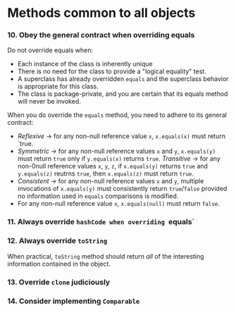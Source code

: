 # Methods common to all objects

### 10. Obey the general contract when overriding equals

Do not override equals when:
* Each instance of the class is inherently unique
* There is no need for the class to provide a "logical equality" test.
* A superclass has already overridden `equals` and the superclass behavior is appropriate for this class.
* The class is package-private, and you are certain that its equals method will never be invoked.

When you do override the `equals` method, you need to adhere to its general contract:
* *Reflexive* -> for any non-null reference value `x`, `x.equals(x)` must return `true.
* *Symmetric* -> for any non-null reference values `x` and `y`, `x.equals(y)` must return `true` only if `y.equals(x)` returns `true`.
*Transitive* -> for any non-0null reference values `x`, `y`, `z`, if `x.equals(y)` returns `true` and `y.equals(z)` reutrns `true`,
then `x.equals(z)` must return `true`.
* *Consistent* -> for any non-null reference values `x` and `y`, multiple invocations of `x.equals(y)` must consistently return `true`/`false`
provided no information used in `equals` comparisons is modified.
* For any non-null reference value `x`, `x.equals(null)` must return `false`.


### 11. Always override `hashCode when overriding `equals`


### 12. Always override `toString`
When practical, `toString` method should return *all* of the interesting information contained in the object.


### 13. Override `clone` judiciously


### 14. Consider implementing `Comparable`
